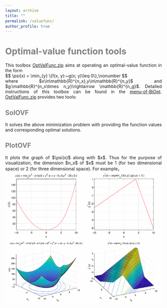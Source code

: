 ```yaml
---
layout: archive
title: ""   
permalink: /valuefunc/
author_profile: true
---
```


<span style="color:grey">Optimal-value function tools</span> 
===
<div style="text-align:justify;"> 
This toolbox <a href="\files\OptValFunc.zip"> OptValFunc.zip</a> aims at operating an optimal-value function in the form 
</div> 
$$ \psi(x) = \min_{y} \{f(x, y):~g(x; y)\leq 0\},\nonumber $$
<div style="text-align:justify;"> 
where $x\in\mathbb{R}^{n_x},y\in\mathbb{R}^{n_y}$ and $g:\mathbb{R}^{n_x\times n_y}\rightarrow \mathbb{R}^{n_g}$. Detailed instructions of this toolbox can be found in the  <a href="\files\menu-of-BiOpt.pdf">menu-of-BiOpt</a>. <a href="\files\OptValFunc.zip"> OptValFunc.zip</a> provides two tools:
</div> 

<span style="color:grey">SolOVF</span> 
---
<div style="text-align:justify;"> 
It solves the above minimization problem with providing the function values and corresponding optimal solutions.
 </div> 
 
<span style="color:grey">PlotOVF</span> 
---
<div style="text-align:justify;"> 
It plots the graph of $\psi(x)$ along with $x$. Thus for the purpose of visualization, the dimension $n_x$ of $x$ must be 1 (for two dimensional space) or 2 (for three dimensional space). For example，
</div> 
<center><img src="/images/ovf111.png" ></center>
<center><img src="/images/ovf222.png" ></center>
